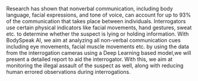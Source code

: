 Research has shown that nonverbal communication, including body language, facial expressions, and tone of voice, can account for up to 93% of the communication that takes place between individuals. Interrogators use certain physical indicators like facial movements, hand gestures, sweat etc. to determine whether the suspect is lying or holding information. 
With BodySpeak AI, we aim at analyzing all non-verbal communication cues including eye movements, facial muscle movements etc. by using the data from the interrogation cameras using a Deep Learning based model,we will present a detailed report to aid the interrogator. With this, we aim at monitoring the illegal assault of the suspect as well, along with reducing human errored observations during interrogations. 

